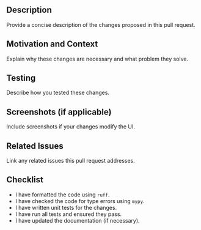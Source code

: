 ## Description

Provide a concise description of the changes proposed in this pull request.

## Motivation and Context

Explain why these changes are necessary and what problem they solve.

## Testing

Describe how you tested these changes.

## Screenshots (if applicable)

Include screenshots if your changes modify the UI.

## Related Issues

Link any related issues this pull request addresses.

## Checklist

* I have formatted the code using `ruff`.
* I have checked the code for type errors using `mypy`.
* I have written unit tests for the changes.
* I have run all tests and ensured they pass.
* I have updated the documentation (if necessary).